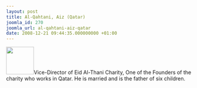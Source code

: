 ```yaml
---
layout: post
title: Al-Qahtani, Aiz (Qatar)
joomla_id: 270
joomla_url: al-qahtani-aiz-qatar
date: 2008-12-21 09:44:35.000000000 +01:00
---
```

<img src="http://www.freegaza.org/uploads/passengers/" width="75" />Vice-Director of Eid Al-Thani Charity, One of the Founders of the charity who works in Qatar. He is married and is the father of six children.<p><a href=""></a></p>

